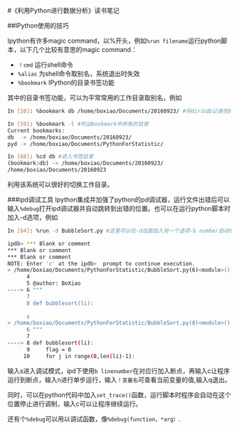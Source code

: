 #《利用Python进行数据分析》读书笔记


##IPython使用的技巧

Ipython有许多magic command，以%开头，例如`%run filename`运行python脚本，以下几个比较有意思的magic command：

* `！cmd` 	运行shell命令
* `%alias` 	为shell命令取别名，系统退出时失效
* `%bookmark` IPython的目录书签功能

其中的目录书签功能，可以为平常常用的工作目录取别名，例如
```bash
In [58]: %bookmark db /home/boxiao/Documents/20160923/ #将dir以db记录在bookmark中

In [59]: %bookmark -l #列出bookmark中所有的目录
Current bookmarks:
db  -> /home/boxiao/Documents/20160923/
pyd -> /home/boxiao/Documents/PythonForStatistic/

In [60]: %cd db #进入书签目录
(bookmark:db) -> /home/boxiao/Documents/20160923/
/home/boxiao/Documents/20160923
```
利用该系统可以很好的切换工作目录。

###ipd调试工具
Ipython集成并加强了python的pd调试器，运行文件出错后可以输入`%debug`打开ipd调试器并自动跳转到出错的位置。也可以在运行python脚本时加入-d选项，例如
```bash
In [64]: %run -d BubbleSort.py #这里可以在-d后面加入另一个选项-b number自动在number行设置断点。

ipdb> *** Blank or comment
*** Blank or comment
*** Blank or comment
NOTE: Enter 'c' at the ipdb>  prompt to continue execution.
> /home/boxiao/Documents/PythonForStatistic/BubbleSort.py(6)<module>()
      4 
      5 @author: BoXiao
----> 6 """
      7 
      8 def bubblesort(li):
      
      s
> /home/boxiao/Documents/PythonForStatistic/BubbleSort.py(8)<module>()
      6 """
      7 
----> 8 def bubblesort(li):
      9     flag = 0
     10     for j in range(0,len(li)-1):
```

输入s进入调试模式，ipd下使用`b linenumber`在对应行加入断点，再输入c让程序运行到断点，输入n进行单步运行，输入`！变量名`可查看当前变量的值,输入q退出。

同时，可以在python代码中加入`set_trace()`函数，运行脚本时程序会自动在这个位置停止进行调制，输入c可以让程序继续运行。

还有个`%debug`可以用以调试函数，像`%debug(function，*arg）`.


